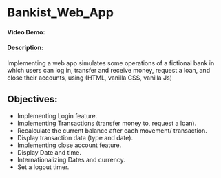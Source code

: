 # Bankist_Web_App
#### Video Demo: 
#### Description:
Implementing a web app simulates some operations of a fictional bank in which users can log in, transfer and receive money, request a loan, and close their accounts, using (HTML, vanilla CSS, vanilla Js)

## Objectives:
- Implementing Login feature.
- Implementing Transactions (transfer money to, request a loan).
- Recalculate the current balance after each movement/ transaction.
- Display transaction data (type and date).
- Implementing close account feature.
- Display Date and time.
- Internationalizing Dates and currency.
- Set a logout timer.

